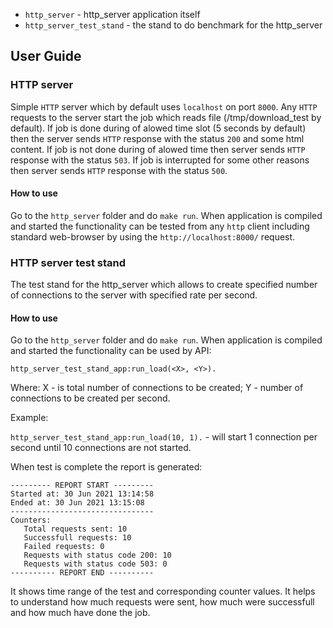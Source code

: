 * `http_server` - http_server application itself
* `http_server_test_stand` - the stand to do benchmark for the http_server
  
## User Guide

### HTTP server

Simple `HTTP` server which by default uses `localhost` on port `8000`. Any `HTTP` requests to the server start the job which reads file (/tmp/download_test by default).
If job is done during of alowed time slot (5 seconds by default) then the server sends `HTTP` response with the status `200` and some html content.
If job is not done during of alowed time then server sends `HTTP` response with the status `503`.
If job is interrupted for some other reasons then server sends `HTTP` response with the status `500`.

#### How to use

Go to the `http_server` folder and do `make run`. When application is compiled and started the functionality can be tested from any `http` client including standard web-browser
by using the `http://localhost:8000/` request.

### HTTP server test stand

The test stand for the http_server which allows to create specified number of connections to the server with specified rate per second.

#### How to use

Go to the `http_server` folder and do `make run`. When application is compiled and started the functionality can be used by API:

`http_server_test_stand_app:run_load(<X>, <Y>).`

Where:
  X - is total number of connections to be created;
  Y - number of connections to be created per second.
  
Example:

`http_server_test_stand_app:run_load(10, 1).` - will start 1 connection per second until 10 connections are not started.

When test is complete the report is generated:

```
--------- REPORT START ---------
Started at: 30 Jun 2021 13:14:58
Ended at: 30 Jun 2021 13:15:08
--------------------------------
Counters:
   Total requests sent: 10
   Successfull requests: 10
   Failed requests: 0
   Requests with status code 200: 10
   Requests with status code 503: 0
---------- REPORT END ----------
```

It shows time range of the test and corresponding counter values. It helps to understand how much requests were sent, how much were successfull and how much have done the job.

